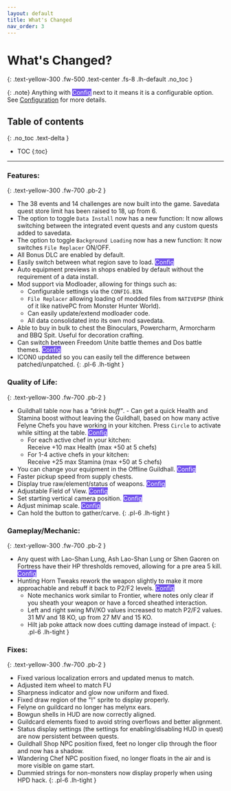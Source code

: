 ```yaml
---
layout: default
title: What's Changed
nav_order: 3
---
```


<!-- <span class="label" style="background-color: #2c84fa; color: white;">Config</span> -->
<!-- <span class="label" style="background-color: #7253ed; color: white;">Config</span> -->

# What's Changed?
{: .text-yellow-300 .fw-500 .text-center .fs-8 .lh-default .no_toc }

{: .note}
Anything with <span class="label" style="background-color: #7253ed; color: white;">Config</span> next to it means it is a configurable option. See [Configuration](/docs/fuctool/config.html) for more details.

## Table of contents
{: .no_toc .text-delta }

- TOC
{:toc}

---

### Features:
{: .text-yellow-300 .fw-700 .pb-2 }

* The 38 events and 14 challenges are now built into the game. Savedata quest store limit has been raised to 18, up from 6.
* The option to toggle `Data Install` now has a new function: It now allows switching between the integrated event quests and any custom quests added to savedata.
* The option to toggle `Background Loading` now has a new function: It now switches `File Replacer` ON/OFF.
* All Bonus DLC are enabled by default.
* Easily switch between what region save to load. <span class="label" style="background-color: #7253ed; color: white;">Config</span>
* Auto equipment previews in shops enabled by default without the requirement of a data install.
* Mod support via Modloader, allowing for things such as:
    * Configurable settings via the `CONFIG.BIN`.
    * `File Replacer` allowing loading of modded files from `NATIVEPSP` (think of it like nativePC from Monster Hunter World).
    * Can easily update/extend modloader code.
    * All data consolidated into its own mod savedata.
* Able to buy in bulk to chest the Binoculars, Powercharm, Armorcharm and BBQ Spit. Useful for decoration crafting.
* Can switch between Freedom Unite battle themes and Dos battle themes. <span class="label" style="background-color: #7253ed; color: white;">Config</span>
* ICON0 updated so you can easily tell the difference between patched/unpatched.
{: .pl-6 .lh-tight }

### Quality of Life:
{: .text-yellow-300 .fw-700 .pb-2 }

* Guildhall table now has a *"drink buff"*. - Can get a quick Health and Stamina boost without leaving the Guildhall, based on how many active Felyne Chefs you have working in your kitchen. Press `Circle` to activate while sitting at the table. <span class="label" style="background-color: #7253ed; color: white;">Config</span>
    * For each active chef in your kitchen:<br>Receive +10 max Health (max +50 at 5 chefs)
    * For 1-4 active chefs in your kitchen:<br>Receive +25 max Stamina (max +50 at 5 chefs)
* You can change your equipment in the Offline Guildhall. <span class="label" style="background-color: #7253ed; color: white;">Config</span>
* Faster pickup speed from supply chests.
* Display true raw/element/status of weapons. <span class="label" style="background-color: #7253ed; color: white;">Config</span>
* Adjustable Field of View. <span class="label" style="background-color: #7253ed; color: white;">Config</span>
* Set starting vertical camera position. <span class="label" style="background-color: #7253ed; color: white;">Config</span>
* Adjust minimap scale. <span class="label" style="background-color: #7253ed; color: white;">Config</span>
* Can hold the button to gather/carve. 
{: .pl-6 .lh-tight }

### Gameplay/Mechanic:
{: .text-yellow-300 .fw-700 .pb-2 }

* Any quest with Lao-Shan Lung, Ash Lao-Shan Lung or Shen Gaoren on Fortress have their HP thresholds removed, allowing for a pre area 5 kill. <span class="label" style="background-color: #7253ed; color: white;">Config</span>
* Hunting Horn Tweaks rework the weapon slightly to make it more approachable and rebuff it back to P2/F2 levels. <span class="label" style="background-color: #7253ed; color: white;">Config</span>
  - Note mechanics work similar to Frontier, where notes only clear if you sheath your weapon or have a forced sheathed interaction.
  - Left and right swing MV/KO values increased to match P2/F2 values. 31 MV and 18 KO, up from 27 MV and 15 KO.
  - Hilt jab poke attack now does cutting damage instead of impact.
{: .pl-6 .lh-tight }

### Fixes:
{: .text-yellow-300 .fw-700 .pb-2 }

* Fixed various localization errors and updated menus to match.
* Adjusted item wheel to match FU
* Sharpness indicator and glow now uniform and fixed.
* Fixed draw region of the "!" sprite to display properly.
* Felyne on guildcard no longer has melynx ears.
* Bowgun shells in HUD are now correctly aligned.
* Guildcard elements fixed to avoid string overflows and better alignment.
* Status display settings (the settings for enabling/disabling HUD in quest) are now persistent between quests.
* Guildhall Shop NPC position fixed, feet no longer clip through the floor and now has a shadow.
* Wandering Chef NPC position fixed, no longer floats in the air and is more visible on game start.
* Dummied strings for non-monsters now display properly when using HPD hack.
{: .pl-6 .lh-tight }
